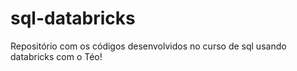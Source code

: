 # sql-databricks
Repositório com os códigos desenvolvidos no curso de sql usando databricks com o Téo!
